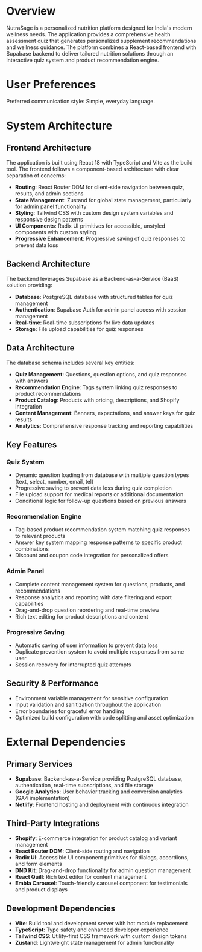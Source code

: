 # Overview

NutraSage is a personalized nutrition platform designed for India's modern wellness needs. The application provides a comprehensive health assessment quiz that generates personalized supplement recommendations and wellness guidance. The platform combines a React-based frontend with Supabase backend to deliver tailored nutrition solutions through an interactive quiz system and product recommendation engine.

# User Preferences

Preferred communication style: Simple, everyday language.

# System Architecture

## Frontend Architecture
The application is built using React 18 with TypeScript and Vite as the build tool. The frontend follows a component-based architecture with clear separation of concerns:

- **Routing**: React Router DOM for client-side navigation between quiz, results, and admin sections
- **State Management**: Zustand for global state management, particularly for admin panel functionality
- **Styling**: Tailwind CSS with custom design system variables and responsive design patterns
- **UI Components**: Radix UI primitives for accessible, unstyled components with custom styling
- **Progressive Enhancement**: Progressive saving of quiz responses to prevent data loss

## Backend Architecture
The backend leverages Supabase as a Backend-as-a-Service (BaaS) solution providing:

- **Database**: PostgreSQL database with structured tables for quiz management
- **Authentication**: Supabase Auth for admin panel access with session management
- **Real-time**: Real-time subscriptions for live data updates
- **Storage**: File upload capabilities for quiz responses

## Data Architecture
The database schema includes several key entities:

- **Quiz Management**: Questions, question options, and quiz responses with answers
- **Recommendation Engine**: Tags system linking quiz responses to product recommendations
- **Product Catalog**: Products with pricing, descriptions, and Shopify integration
- **Content Management**: Banners, expectations, and answer keys for quiz results
- **Analytics**: Comprehensive response tracking and reporting capabilities

## Key Features

### Quiz System
- Dynamic question loading from database with multiple question types (text, select, number, email, tel)
- Progressive saving to prevent data loss during quiz completion
- File upload support for medical reports or additional documentation
- Conditional logic for follow-up questions based on previous answers

### Recommendation Engine
- Tag-based product recommendation system matching quiz responses to relevant products
- Answer key system mapping response patterns to specific product combinations
- Discount and coupon code integration for personalized offers

### Admin Panel
- Complete content management system for questions, products, and recommendations
- Response analytics and reporting with date filtering and export capabilities
- Drag-and-drop question reordering and real-time preview
- Rich text editing for product descriptions and content

### Progressive Saving
- Automatic saving of user information to prevent data loss
- Duplicate prevention system to avoid multiple responses from same user
- Session recovery for interrupted quiz attempts

## Security & Performance
- Environment variable management for sensitive configuration
- Input validation and sanitization throughout the application
- Error boundaries for graceful error handling
- Optimized build configuration with code splitting and asset optimization

# External Dependencies

## Primary Services
- **Supabase**: Backend-as-a-Service providing PostgreSQL database, authentication, real-time subscriptions, and file storage
- **Google Analytics**: User behavior tracking and conversion analytics (GA4 implementation)
- **Netlify**: Frontend hosting and deployment with continuous integration

## Third-Party Integrations
- **Shopify**: E-commerce integration for product catalog and variant management
- **React Router DOM**: Client-side routing and navigation
- **Radix UI**: Accessible UI component primitives for dialogs, accordions, and form elements
- **DND Kit**: Drag-and-drop functionality for admin question management
- **React Quill**: Rich text editor for content management
- **Embla Carousel**: Touch-friendly carousel component for testimonials and product displays

## Development Dependencies
- **Vite**: Build tool and development server with hot module replacement
- **TypeScript**: Type safety and enhanced developer experience
- **Tailwind CSS**: Utility-first CSS framework with custom design tokens
- **Zustand**: Lightweight state management for admin functionality